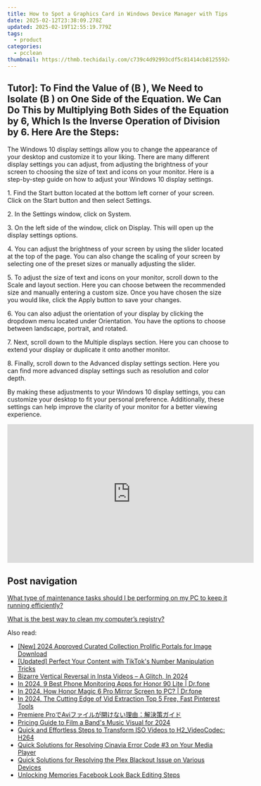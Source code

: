 ```yaml
---
title: How to Spot a Graphics Card in Windows Device Manager with Tips From YL Software Experts
date: 2025-02-12T23:38:09.278Z
updated: 2025-02-19T12:55:19.779Z
tags:
  - product
categories:
  - pcclean
thumbnail: https://thmb.techidaily.com/c739c4d92993cdf5c81414cb8125592c32746d89c1607964f11f2698f737ca9b.png
---
```


## Tutor]: To Find the Value of \(B \), We Need to Isolate \(B \) on One Side of the Equation. We Can Do This by Multiplying Both Sides of the Equation by 6, Which Is the Inverse Operation of Division by 6. Here Are the Steps:

The Windows 10 display settings allow you to change the appearance of your desktop and customize it to your liking. There are many different display settings you can adjust, from adjusting the brightness of your screen to choosing the size of text and icons on your monitor. Here is a step-by-step guide on how to adjust your Windows 10 display settings. 

1\. Find the Start button located at the bottom left corner of your screen. Click on the Start button and then select Settings.

2\. In the Settings window, click on System.

3\. On the left side of the window, click on Display. This will open up the display settings options. 

4\. You can adjust the brightness of your screen by using the slider located at the top of the page. You can also change the scaling of your screen by selecting one of the preset sizes or manually adjusting the slider.

5\. To adjust the size of text and icons on your monitor, scroll down to the Scale and layout section. Here you can choose between the recommended size and manually entering a custom size. Once you have chosen the size you would like, click the Apply button to save your changes.

6\. You can also adjust the orientation of your display by clicking the dropdown menu located under Orientation. You have the options to choose between landscape, portrait, and rotated.

7\. Next, scroll down to the Multiple displays section. Here you can choose to extend your display or duplicate it onto another monitor.

8\. Finally, scroll down to the Advanced display settings section. Here you can find more advanced display settings such as resolution and color depth. 

By making these adjustments to your Windows 10 display settings, you can customize your desktop to fit your personal preference. Additionally, these settings can help improve the clarity of your monitor for a better viewing experience.

<!-- affiliate ads begin -->
<iframe width="560" height="315" src="https://www.youtube.com/embed/AQn0MYjIfyI?si=rIdjT-qMRpjpJXXa" title="YouTube video player" frameborder="0" allow="accelerometer; autoplay; clipboard-write; encrypted-media; gyroscope; picture-in-picture; web-share" referrerpolicy="strict-origin-when-cross-origin" allowfullscreen></iframe>
<!-- affiliate ads end -->

## Post navigation

[What type of maintenance tasks should I be performing on my PC to keep it running efficiently?](https://tools.techidaily.com/pcclean/products/)

[What is the best way to clean my computer’s registry?](https://tools.techidaily.com/pcclean/products/)

<ins class="adsbygoogle"
     style="display:block"
     data-ad-format="autorelaxed"
     data-ad-client="ca-pub-7571918770474297"
     data-ad-slot="1223367746"></ins>

<ins class="adsbygoogle"
     style="display:block"
     data-ad-client="ca-pub-7571918770474297"
     data-ad-slot="8358498916"
     data-ad-format="auto"
     data-full-width-responsive="true"></ins>

<span class="atpl-alsoreadstyle">Also read:</span>
<div><ul>
<li><a href="https://fox-links.techidaily.com/new-2024-approved-curated-collection-prolific-portals-for-image-download/"><u>[New] 2024 Approved Curated Collection Prolific Portals for Image Download</u></a></li>
<li><a href="https://extra-guidance.techidaily.com/updated-perfect-your-content-with-tiktoks-number-manipulation-tricks/"><u>[Updated] Perfect Your Content with TikTok's Number Manipulation Tricks</u></a></li>
<li><a href="https://extra-hints.techidaily.com/bizarre-vertical-reversal-in-insta-videos-a-glitch-in-2024/"><u>Bizarre Vertical Reversal in Insta Videos – A Glitch, In 2024</u></a></li>
<li><a href="https://android-location-track.techidaily.com/in-2024-9-best-phone-monitoring-apps-for-honor-90-lite-drfone-by-drfone-virtual-android/"><u>In 2024, 9 Best Phone Monitoring Apps for Honor 90 Lite | Dr.fone</u></a></li>
<li><a href="https://screen-mirror.techidaily.com/in-2024-how-honor-magic-6-pro-mirror-screen-to-pc-drfone-by-drfone-android/"><u>In 2024, How Honor Magic 6 Pro Mirror Screen to PC? | Dr.fone</u></a></li>
<li><a href="https://some-approaches.techidaily.com/in-2024-the-cutting-edge-of-vid-extraction-top-5-free-fast-pinterest-tools/"><u>In 2024, The Cutting Edge of Vid Extraction Top 5 Free, Fast Pinterest Tools</u></a></li>
<li><a href="https://discover-alternatives.techidaily.com/premiere-proavi/"><u>Premiere ProでAviファイルが開けない理由：解決策ガイド</u></a></li>
<li><a href="https://extra-support.techidaily.com/pricing-guide-to-film-a-bands-music-visual-for-2024/"><u>Pricing Guide to Film a Band's Music Visual for 2024</u></a></li>
<li><a href="https://discover-alternatives.techidaily.com/quick-and-effortless-steps-to-transform-iso-videos-to-h2videocodec-h264/"><u>Quick and Effortless Steps to Transform ISO Videos to H2_VideoCodec: H264</u></a></li>
<li><a href="https://discover-alternatives.techidaily.com/quick-solutions-for-resolving-cinavia-error-code-3-on-your-media-player/"><u>Quick Solutions for Resolving Cinavia Error Code #3 on Your Media Player</u></a></li>
<li><a href="https://discover-alternatives.techidaily.com/quick-solutions-for-resolving-the-plex-blackout-issue-on-various-devices/"><u>Quick Solutions for Resolving the Plex Blackout Issue on Various Devices</u></a></li>
<li><a href="https://facebook-clips.techidaily.com/unlocking-memories-facebook-look-back-editing-steps/"><u>Unlocking Memories Facebook Look Back Editing Steps</u></a></li>
</ul></div>

